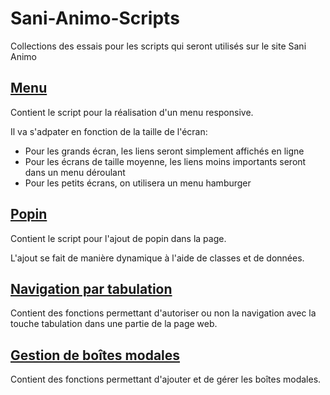 # Sani-Animo-Scripts
Collections des essais pour les scripts qui seront utilisés sur le site Sani Animo

## [Menu](./Menu/PROJECT.md)
Contient le script pour la réalisation d'un menu responsive.

Il va s'adpater en fonction de la taille de l'écran:
- Pour les grands écran, les liens seront simplement affichés en ligne
- Pour les écrans de taille moyenne, les liens moins importants seront dans un menu déroulant
- Pour les petits écrans, on utilisera un menu hamburger

## [Popin](./popin/PROJECT.md)
Contient le script pour l'ajout de popin dans la page.

L'ajout se fait de manière dynamique à l'aide de classes et de données.

## [Navigation par tabulation](./tabulation/PROJECT.md)
Contient des fonctions permettant d'autoriser ou non la navigation avec la touche tabulation dans une partie de la page web.

## [Gestion de boîtes modales](./modalAPI/PROJECT.md)
Contient des fonctions permettant d'ajouter et de gérer les boîtes modales.
